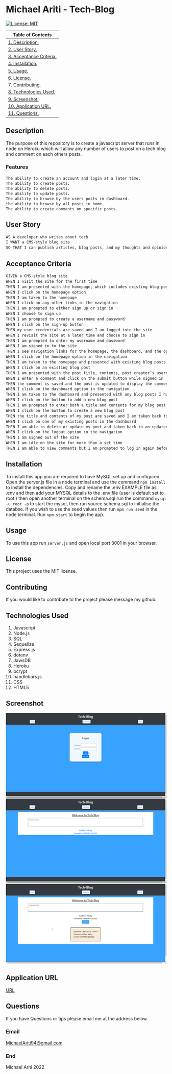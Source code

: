 # Michael Ariti - Tech-Blog

[![License: MIT](https://img.shields.io/badge/License-MIT-yellow.svg)](https://opensource.org/licenses/MIT)

| Table of Contents                               |
| ----------------------------------------------- |
| [1. Description.](#description)                 |
| [2. User Story.](#user-story)                   |
| [3. Acceptance Criteria.](#acceptance-criteria) |
| [4. Installation.](#installation)               |
| [5. Usage.](#usage)                             |
| [6. License.](#license)                         |
| [7. Contributing.](#contributing)               |
| [8. Technologies Used.](#technologies-used)     |
| [9. Screenshot.](#screenshot)                   |
| [10. Application URL.](#application-url)        |
| [11. Questions.](#questions)                    |

## Description

The purpose of this repository is to create a javascript server that runs in node on Heroku which will allow any number of users to post on a tech blog and comment on each others posts.

### Features

```
The ability to create an account and login at a later time.
The ability to create posts.
The ability to delete posts.
The ability to update posts.
The ability to browse by the users posts in dashboard.
the ability to browse by all posts in home.
The ability to create comments on specific posts.
```

## User Story

```md
AS A developer who writes about tech
I WANT a CMS-style blog site
SO THAT I can publish articles, blog posts, and my thoughts and opinions
```

## Acceptance Criteria

```md
GIVEN a CMS-style blog site
WHEN I visit the site for the first time
THEN I am presented with the homepage, which includes existing blog posts if any have been posted; navigation links for the homepage and the dashboard; and the option to log in
WHEN I click on the homepage option
THEN I am taken to the homepage
WHEN I click on any other links in the navigation
THEN I am prompted to either sign up or sign in
WHEN I choose to sign up
THEN I am prompted to create a username and password
WHEN I click on the sign-up button
THEN my user credentials are saved and I am logged into the site
WHEN I revisit the site at a later time and choose to sign in
THEN I am prompted to enter my username and password
WHEN I am signed in to the site
THEN I see navigation links for the homepage, the dashboard, and the option to log out
WHEN I click on the homepage option in the navigation
THEN I am taken to the homepage and presented with existing blog posts that include the post title and the date created
WHEN I click on an existing blog post
THEN I am presented with the post title, contents, post creator’s username, and date created for that post and have the option to leave a comment
WHEN I enter a comment and click on the submit button while signed in
THEN the comment is saved and the post is updated to display the comment, the comment creator’s username, and the date created
WHEN I click on the dashboard option in the navigation
THEN I am taken to the dashboard and presented with any blog posts I have already created and the option to add a new blog post
WHEN I click on the button to add a new blog post
THEN I am prompted to enter both a title and contents for my blog post
WHEN I click on the button to create a new blog post
THEN the title and contents of my post are saved and I am taken back to an updated dashboard with my new blog post
WHEN I click on one of my existing posts in the dashboard
THEN I am able to delete or update my post and taken back to an updated dashboard
WHEN I click on the logout option in the navigation
THEN I am signed out of the site
WHEN I am idle on the site for more than a set time
THEN I am able to view comments but I am prompted to log in again before I can add, update, or delete comments
```

## Installation

To install this app you are required to have MySQL set up and configured. Open the server.js file in a node terminal and use the command `npm install` to install the dependencies. Copy and rename the .env.EXAMPLE file as .env and then add your MYSQL details to the .env file (user is default set to root.) then open another terminal on the schema.sql run the command `mysql -u root -p` to start the mysql, then run source schema.sql to initialise the databse. If you wish to use the seed values then run `npm run seed` in the node terminal. Run `npm start` to begin the app.

## Usage

To use this app run `server.js` and open local port 3001 in your browser.

## License

This project uses the MIT license.

## Contributing

If you would like to contribute to the project please message my github.

## Technologies Used

1. Javascript
2. Node.js
3. SQL
4. Sequelize
5. Express.js
6. dotenv
7. JawsDB
8. Heroku
9. bcrypt
10. handlebars.js
11. CSS
12. HTML5

## Screenshot

![App-Screenshot](./Assets/tech-blog-login.png)
![App-Screenshot](./Assets/tech-blog-home.png)
![App-Screenshot](./Assets/tech-blog-comment.png)

## Application URL

[URL](https://mickeytechblog.herokuapp.com/blog)

## Questions

If you have Questions or tips please email me at the address below.

### Email

MichaelAriti94@gmail.com

### End

Michael Ariti 2022
